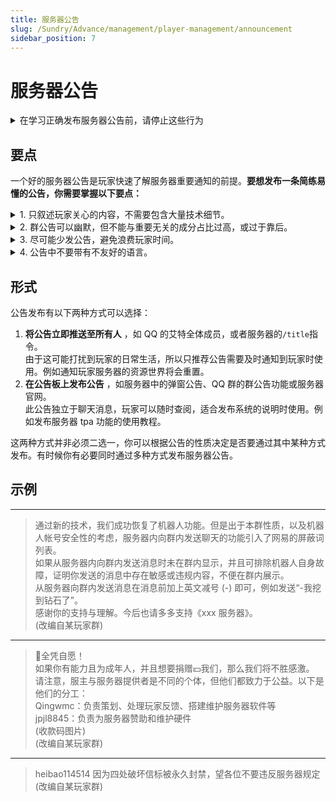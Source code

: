 ```yaml
---
title: 服务器公告
slug: /Sundry/Advance/management/player-management/announcement
sidebar_position: 7
---
```


# 服务器公告

<details>
    <summary>在学习正确发布服务器公告前，请停止这些行为</summary>

1. **在服务器内发布无意义公告。**  
例如艾特全体成员说“我要玩原神”。除非你和玩家关系很好，玩家们知道你发的不是公告。
2. **频繁发布公告，尤其是通过机器人频繁地定时艾特全体。**  
例如每天早上艾特全体“早上起床就要来玩服务器！”，上午艾特全体“闲下来就玩服务器！”，中午艾特全体“吃完饭就来玩服务器！”，下午艾特全体“没有事了就来玩服务器！”，晚上艾特全体“睡觉之前来玩服务器！”。这样导致大量的信息充斥在玩家的手机中，影响到他们的日常生活。
3. **发布公告却在公告中不写明任何公告的摘要。**  
例如先发了一条艾特全体成员但什么都不写 (直接写@全体成员)，然后在下一条消息说公告的具体内容，或者是“@全体成员 看公告”这种。这会导致玩家在手机上收到消息时，不知道这条消息对于自己是否重要，就像新闻标题党给新闻起名《科学家发现惊人秘密！你每天都在做的事情可能致命！》、《震惊！某明星竟然在公共场合做出这种事！》，玩家不知道到底该看还是不该看。
4. **发布公告但信息不全或含糊其辞。**  
例如发布“有能力可以赞助服务器”却不写明赞助方式和赞助对象、发布“每天晚上进服务器语音频道”却不写明服务器语音频道是什么，怎么进入。
5. **发布的公告冗长啰嗦。**  
例如发布“众所周知因为我今天下午去我奶家了，然后家里那个服务器不知道因为什么原因就关机了，然后我回去发现是中间停电了，所以下午那阵你们就进不去服务器了”，其实应该写“今天下午服务器因突发停电而关机，现已恢复”。

</details>

## 要点

一个好的服务器公告是玩家快速了解服务器重要通知的前提。**要想发布一条简练易懂的公告，你需要掌握以下要点：**

<details>
    <summary>1. 只叙述玩家关心的内容，不需要包含大量技术细节。</summary>  

例如说“服务器已安装领地插件 Residence，通过/res 指令即可使用”即可  
不需要说“服务器已安装 Residence，这是一款强大的付费插件，拥有强大的权限组功能，目前已经为很多服务器广泛采用”。

</details>

<details>
    <summary>2. 群公告可以幽默，但不能与重要无关的成分占比过高，或过于靠后。</summary>

例如可以说“服务器逆天玩家太多了，这次安装了 CoreProtect，支持局部回档，发现建筑被熊的不要过于担心，找管理说明情况即可，管理会尽力帮你恢复。爱搞事情的小鬼都给我收着点，以后发现一个 ban 一个”。  
而不是说“米米世界玩家入侵我们服务器了？服务器逆天玩家太多，把别人的家全都掀飞了。你们米米玩家不知道米米抄袭我们 mc？简直太猖狂了，我要把你们通通制裁！现在我还可以发动服主之力，把你们被毁的家恢复原样，太神奇了！”。  
如果你希望通过幽默和玩家保持良好关系，建议尽可能在聊天中展现，而不是让服务器到处都充满“逆天”发言，导致玩家无法正常地接收服务器的信息。

</details>

<details>
    <summary>3. 尽可能少发公告，避免浪费玩家时间。</summary>

只要不涉及需要立即发布的公告，就最好挑选合适的时间，将过去几条要发布的公告合并发布。例如你的服务器上午安装了一个插件，中午新增了一条规定，你可以在中午新增规定后再发布“服务器中新增功能 xxx，使用文档 xxx。
另外服务器中新增了规定 xxx，也就是说你必须 xxx，否则会受到 xxx 处罚。”  
而不是上午艾特全体成员说服务器新装了插件，下午又艾特全体成员说服务器有了新规定。  
只有当公告需要立即通知玩家时再将公告单独发布，例如“服务器末地将于明天晚上 8 点重置，请各位玩家及时拿走存放在末地的贵重物品”。

</details>

<details>
    <summary>4. 公告中不要带有不友好的语言。  </summary>

比如你不能说“@全体成员 哪个＊＊养村民没完了？服务器都卡出史了，你养你＊呢？”。

</details>

## 形式

公告发布有以下两种方式可以选择：

1. **将公告立即推送至所有人** ，如 QQ 的艾特全体成员，或者服务器的`/title`指令。  
由于这可能打扰到玩家的日常生活，所以只推荐公告需要及时通知到玩家时使用。例如通知玩家服务器的资源世界将会重置。
2. **在公告板上发布公告** ，如服务器中的弹窗公告、QQ 群的群公告功能或服务器官网。  
此公告独立于聊天消息，玩家可以随时查阅，适合发布系统的说明时使用。例如发布服务器 tpa 功能的使用教程。

这两种方式并非必须二选一，你可以根据公告的性质决定是否要通过其中某种方式发布。有时候你有必要同时通过多种方式发布服务器公告。

## 示例

---

> 通过新的技术，我们成功恢复了机器人功能。但是出于本群性质，以及机器人帐号安全性的考虑，服务器内向群内发送聊天的功能引入了网易的屏蔽词列表。  
> 如果从服务器内向群内发送消息时未在群内显示，并且可排除机器人自身故障，证明你发送的消息中存在敏感或违规内容，不便在群内展示。  
> 从服务器向群内发送消息在消息前加上英文减号 (-) 即可，例如发送“-我挖到钻石了”。  
> 感谢你的支持与理解。今后也请多多支持《xxx 服务器》。  
> (改编自某玩家群)

---

> 🔞全凭自愿！  
> 如果你有能力且为成年人，并且想要捐赠💴我们，那么我们将不胜感激。  
> 请注意，服主与服务器提供者是不同的个体，但他们都致力于公益。以下是他们的分工：  
> Qingwmc：负责策划、处理玩家反馈、搭建维护服务器软件等  
> jpjl8845：负责为服务器赞助和维护硬件  
> (收款码图片)  
> (改编自某玩家群)  

---

> heibao114514 因为四处破坏信标被永久封禁，望各位不要违反服务器规定
> (改编自某玩家群)

